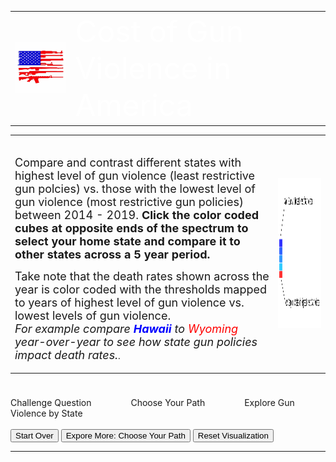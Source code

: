 <link rel="stylesheet" href="https://www.w3schools.com/w3css/4/w3.css">
<style>

.axis path{
    stroke:black;
    stroke-width:2px ;
}  

.axis line{
   stroke: black;
   stroke-width: 1.5px;
}
 
.axis text{
    fill: black;
    font-weight: bold;
    font-size: 14px;
    font-family:"Arial Black", Gadget, sans-serif;
}

.legend text{
    fill:  black;
    font-family:"Arial Black", Gadget, sans-serif;
}

.body {
  font-family: 'Courier New', monospace;
}

.banner{
width:100%;
height: 200px;
margin:7px auto;
-moz-box-shadow: 0 1px 3px rgba(0,0,0,0.5);
-webkit-box-shadow: 0 1px 3px rgba(0,0,0,0.5);
-moz-border-radius: 15px;
-webkit-border-radius: 15px;

}

.banner0{ background: #0066cc  url(banner0.png) no-repeat center left;
 }
 
.cells {
  fill: #bf3737;
}

.label {
  text-anchor: start;
  font: 24px sans-serif;
}
 
 .slidecontainer {
  width: 90%; /* Width of the outside container */
}

/* The slider itself */
.slider {
  -webkit-appearance: none;  /* Override default CSS styles */
  appearance: none;
  width: 100%; /* Full-width */
  height: 25px; /* Specified height */
  background: #d3d3d3; /* Grey background */
  outline: none; /* Remove outline */
  opacity: 0.7; /* Set transparency (for mouse-over effects on hover) */
  -webkit-transition: .2s; /* 0.2 seconds transition on hover */
  transition: opacity .2s;
}

/* Mouse-over effects */
.slider:hover {
  opacity: 1; /* Fully shown on mouse-over */
}

/* The slider handle (use -webkit- (Chrome, Opera, Safari, Edge) and -moz- (Firefox) to override default look) */
.slider::-webkit-slider-thumb {
  -webkit-appearance: none; /* Override default look */
  appearance: none;
  width: 25px; /* Set a specific slider handle width */
  height: 25px; /* Slider handle height */
  background: #0066cc; /* Green background */
  cursor: pointer; /* Cursor on hover */
}

.slider::-moz-range-thumb {
  width: 25px; /* Set a specific slider handle width */
  height: 25px; /* Slider handle height */
  background: #04AA6D; /* Green background */
  cursor: pointer; /* Cursor on hover */
}

.button {
  transition-duration: 0.4s;
}

.button:hover {
  background-color: #4CAF50; /* Green */
  color: white;
}

.button2 {
  background-color: white;
  color: black;
  border: 2px solid #008CBA;
}

.button2:hover {
  background-color: #008CBA;
  color: white;
}

.axis path{
  stroke:black;
  stroke-width:2px ;
}  

.axis line{
  stroke: black;
  stroke-width: 1.5px;
}
 
.axis text{
  fill: black;
  font-weight: bold;
  font-size: 14px;
  font-family:"Arial Black", Gadget, sans-serif;
}

.legend text{
   fill:  black;
   font-family:"Arial Black", Gadget, sans-serif;
}https://jsfiddle.net/#run
</style>


<table>
<tr>
<td><img src="images.png"></td>
<td style="vertical-align: middle;" class="banner banner0">
    <font size="10" color="#ffffff">Cost of Gun Violence in America </font>
</td>
</tr>
</table>

<table>
<tr>
<td colspan="3" style="vertical-align:top;"><br><p>
<font size="4">Compare and contrast different states with highest level of gun violence (least restrictive gun polcies) vs. those with the lowest level of gun violence (most restrictive gun policies) between 2014 - 2019. <b>Click the color coded cubes at opposite ends of the spectrum to select your home state and compare it to other states across a 5 year period. </b></font></p>
<p> <font size="4">Take note that the death rates shown across the year is color coded with the thresholds mapped to years of highest level of gun violence vs. lowest levels of gun violence. <br><i>For example compare <b><font color="blue">Hawaii</font></b> to <font color="red">Wyoming</font> year-over-year to see how state gun policies impact death rates.</i></font>.</p>
</td>
<td><img src="https://github.com/riyazomran/cs419-narrative-visualization/raw/gh-pages/legend.png" width="626" height="240"></td>
</tr>
</table>

<div>

<div class="w3-light-grey" style="width:700px;">
  <div class="w3-blue" style="height:24px;width:100%"></div>
</div>
<div>Challenge Question &nbsp;&nbsp;&nbsp;&nbsp;&nbsp;&nbsp;&nbsp;&nbsp;&nbsp;&nbsp;&nbsp;&nbsp;&nbsp;&nbsp;&nbsp;Choose Your Path &nbsp;&nbsp;&nbsp;&nbsp;&nbsp;&nbsp;&nbsp;&nbsp;&nbsp;&nbsp;&nbsp;&nbsp;&nbsp;&nbsp;&nbsp;Explore Gun Violence by State</div>

</div><br>

<div>
    <button id="scene1" class="button2"  onclick="location.href = 'https://riyazomran.github.io/cs419-narrative-visualization/index';">Start Over</button>
    <button id="scene2" class="button2"  onclick="location.href = 'https://riyazomran.github.io/cs419-narrative-visualization/chooseyourpath';">Expore More: Choose Your Path</button>
    <button id="quickLink1" class="button2" onclick="clearGraph();">Reset Visualization</button>
</div>
<div><hr></div>

<div id="graphTitle" style="text-align : left; display:none;"><font size="6">  &nbsp;&nbsp;&nbsp; &nbsp;&nbsp;&nbsp;&nbsp;&nbsp;&nbsp;&nbsp;&nbsp;&nbsp;&nbsp;&nbsp;&nbsp;&nbsp;&nbsp;&nbsp;&nbsp;&nbsp;&nbsp;&nbsp;&nbsp;&nbsp;&nbsp;&nbsp;&nbsp;&nbsp;&nbsp;&nbsp;&nbsp;&nbsp;&nbsp;&nbsp;&nbsp;Gun Violence State Death Rate by Year (2014-2019)</font><br></div>
<svg id="state_heat_map"></svg>
<svg id="graphSVG" width="1220" height="750" ></svg>
<div id="learnmore" style="display:none;">
<font size="6"> Learn More Through CDC Wonder Data</font><br>
<iframe id="learnMoreCDC" src="" title="Dig Deeper with CDC Wonder Data" width="1200" height="800" style="display:none;">
</iframe>
  
</div>





<script src="https://d3js.org/d3.v4.min.js" type="text/JavaScript"></script>
<script src="https://d3js.org/d3-scale-chromatic.v1.min.js"></script>  
<script src="https://d3js.org/colorbrewer.v1.min.js"></script>
<script src="https://rawgit.com/susielu/d3-annotation/master/d3-annotation.min.js"></script>
<script>

function clearGraph() {
    location.reload();
}

function clearAnnotations() {
   d3.selectAll(".annotation-group").remove();
}

function colorLogic(rate, option){

  if(option == 1){
     return " rgb(128,128,128)";
  } else {
 
     if(rate > 19){
        return "rgb(255, 0, 0)";
     } else if (rate <19 && rate >15){
        return "rgb(0, 191, 255)";
     } else if (rate <15 && rate >9){
        return "rgb(0, 128, 255)";
     } else if(rate <9 && rate >5){
        return "rgb(0, 64, 255)";
     } else {
        return "rgb(0, 0, 255)";
     }
 }
}

 function stateBubbleSort(arr, stateDomain) {

        for (var i = 0; i < arr.length; i++) {

          for (var j = 0; j < (arr.length - i - 1); j++) {

            if (arr[j].DEATHS > arr[j + 1].DEATHS) {

              var temp = arr[j];
              arr[j] = arr[j + 1];
              arr[j + 1] = temp;

              var temp2 = stateDomain[j];
              stateDomain[j] = stateDomain[j + 1];
              stateDomain[j + 1] = temp2;

            }
          }
        }
      }


d3.csv("https://raw.githubusercontent.com/riyazomran/cs419-narrative-visualization/gh-pages/Wonder-CDC-US%20-States-Gun-Violence.csv",function(data) {


// set the dimensions and margins of the graph
var margin = {top: 20, right: 25, bottom: 20, left: 120},
  width = 200 - margin.left - margin.right,
  height = 750 - margin.top - margin.bottom;

// append the svg object to the body of the page
var svg = d3.select("#state_heat_map")
  .attr("width", width + margin.left + margin.right)
  .attr("height", height + margin.top + margin.bottom)
.append("g")
  .attr("transform",
        "translate(" + margin.left + "," + margin.top + ")");

var groupByYears = d3.map(data, function(d){return d.YEAR;}).keys();
var groupByState=  d3.map(data, function(d){return d.STATE;}).keys().reverse();

//stateBubbleSort(data,groupByState);

var x = d3.scaleBand()
    .range([ 0, width ])
    .domain(groupByYears)
    .padding(0.05);
  svg.append("g")
    .style("font-size", 15)
    .attr("transform", "translate(0," + height + ")")
    .call(d3.axisBottom(x).tickSize(0))
    .select(".domain").remove();

  // Build Y scales and axis:
  var y = d3.scaleBand()
    .range([height, 0 ])
    .domain(groupByState)
    .padding(0.05);
    
  svg.append("g")
    .style("font-size", 15)
    .call(d3.axisLeft(y).tickSize(0))
    .select(".domain").remove();
   
      var myColor = d3.scaleLinear().domain([1,26]);

 
     
      //d3.scaleSequential()
    //.interpolator(d3.interpolateInferno)
    //.domain([1,25])
   
      var Tooltip = d3.select("#state_heat_map")
    .append("div")
    .style("opacity", 0)
    .attr("class", "tooltip")
    .style("background-color", "white")
    .style("border", "solid")
    .style("border-width", "2px")
    .style("border-radius", "5px")
    .style("padding", "5px");
   
    var mouseover = function(d) {
    Tooltip
      .style("opacity", 1);
    d3.select(this)
      .style("stroke", "black")
      .style("opacity", 1);
  }
  var mousemove = function(d) {
    Tooltip
      .html("State Gun Related Death Rate " + d.RATE)
      .style("left", (d3.mouse(this)[0]+70) + "px")
      .style("top", (d3.mouse(this)[1]) + "px");
  }
  var mouseleave = function(d) {
    Tooltip
      .style("opacity", 0);
    d3.select(this)
      .style("stroke", "none")
      .style("opacity", 0.8);
  }
 
  var onclick = function(d) {
d3.csv("https://raw.githubusercontent.com/riyazomran/cs419-narrative-visualization/gh-pages/cdcdata.csv",function(data) {
			lineChart(data,d.STATE);
});
  }


    svg.selectAll()
    .data(data, function(d) {return d.YEAR+':'+d.STATE;})
    .enter()
    .append("rect")
      .attr("x", function(d) { return x(d.YEAR) })
      .attr("y", function(d) { return y(d.STATE) })
      .attr("rx", 4)
      .attr("ry",4)
      .attr("width", x.bandwidth())
      .attr("height", y.bandwidth())
      .style("fill", function(d) { return colorLogic(d.RATE,2)} )
      .style("stroke-width", 4)
      .style("stroke", "none")
      .style("opacity", 0.8)
    .on("mouseover", mouseover)
    .on("mousemove", mousemove)
    .on("mouseleave", mouseleave)
    .on("click",onclick);
    
    

})

function stateRecordCount(data,state){

var recordCount =0;
for(var i=0; i < data.length; i++){
       
        var stateName = data[i].STATE;
       
        if(stateName == state){
            recordCount++;
        }
    }
return recordCount;
}

function getCDCURL(data,state){

var recordCount =0;
for(var i=0; i < data.length; i++){
       
        var stateName = data[i].STATE;
       
        if(stateName == state){
            return data[i].URL;
        }
    }
return "-1";
}

function refine(data,state){

    var array = new Array(stateRecordCount(data,state));
    var j =0;
   
    for(var i=0; i < data.length; i++){
       
        var stateName = data[i].STATE;
       
        if(stateName == state){
            array[j] = data[i];
            j++;
        }
    }

  return array;
}

function lineChart(data, state) {

document.getElementById("learnmore").style.display="block";
document.getElementById("graphTitle").style.display="block";
document.getElementById("learnMoreCDC").src= "https://www.cdc.gov/" + getCDCURL(data,state);
document.getElementById("learnMoreCDC").style.display ="block";
data= refine(data,state);

//set canvas margins
var leftMargin=70;
var topMargin=30;

//format the year
var parseTime = d3.timeParse("%Y");

data.forEach(function (d) {
    d.YEAR = parseTime(d.YEAR);
});


var xExtent = d3.extent(data, d => d.YEAR);
xScale = d3.scaleTime().domain(xExtent).range([leftMargin, 900]);


var yMax=d3.max(data,d=>d.RATE);
yScale = d3.scaleLinear().domain([0, 25]).range([600, 0]);

xAxis = d3.axisBottom()
    .scale(xScale);
   
var graphSVG = d3.select("#graphSVG")
.append("svg")
  .attr("width", "1500")
  .attr("height", "750");
   
    graphSVG.append("g")
    .attr("class", "axis")
    .attr("transform", "translate(0,620)")
    .call(xAxis)
    .append("text")
    .attr("x", (900+70)/2)
    .attr("y", "50")
    .text("Year");


yAxis = d3.axisLeft()
    .scale(yScale)
    .ticks(10);

graphSVG.append("g")
    .attr("class", "axis")
    .attr("transform", `translate(${leftMargin},20)`)
    .call(yAxis)
    .append("text")
    .attr("transform", "rotate(-90)")
    .attr("x", "-150")
    .attr("y", "-50")
    .attr("text-anchor", "end")
    .text("Death Rate");

yAxis = d3.axisLeft()
    .scale(yScale)
    .ticks(10);


var sumstat = d3.nest()
    .key(d => d.STATE)
    .entries(data);

//var state = sumstat.map(d => d.STATE);
var color = d3.scaleOrdinal().domain(state).range(colorbrewer.Set2[6]);

graphSVG.selectAll(".line")
    .append("g")
    .attr("class", "line")
    .data(sumstat)
    .enter()
    .append("path")
    .attr("d", function (d) {
        return d3.line()
            .x(d => xScale(d.YEAR))
            .y(d => yScale(d.RATE)).curve(d3.curveCardinal)
            (d.values)
    })
    .attr("fill", "none")
    .attr("stroke", d => color(d.key))
    .attr("stroke-width", 2);

graphSVG.selectAll("circle")
    .append("g")
    .data(data)
    .enter()
    .append("circle").transition()
    .duration(5000)
    .attr("r", 6)
    .attr("cx", d => xScale(d.YEAR))
    .attr("cy", d => yScale(d.RATE))
    .style("fill", d => color(.094));


const annotations = data.map(function(d, i){
    return {
      note: {
        title: d.RATE,
        label: d.STATE,
        wrap: 100, 
        align: 'right', 
      },
      connector: {end: 'arrow'}, 
      x: xScale(+d.YEAR),
      y: yScale(+d.RATE),
      dy: 10, 
      dx: 70,
      color: colorLogic( d.RATE,0) 
    }
  })

  const makeAnnotations = d3.annotation()
    .type(d3.annotationCalloutCircle)
    .annotations(annotations)

  graphSVG
    .append("g")
    .attr("class", "annotation-group")
    .call(makeAnnotations)

   var dynamicAnnotations = ["Hawaii : Violent crime rate: 309.2 per 100,000 (21st lowest)|Poverty rate: 9.3% (2nd lowest)", "Alabama: Violent crime rate: 532.3 per 100,000 (7th highest)|Poverty rate: 17.1% (7th highest)", "Alaska : Violent crime rate: 804.2 per 100,000 (the highest) | Poverty rate: 9.9% (6th lowest)","Arizona : Violent crime rate: 470.1 per 100,000 (12th highest)|Poverty rate: 16.4% (8th highest)","Arkansas : Violent crime rate: 550.9 per 100,000 (6th highest)|Poverty rate: 17.2% (6th highest)","California : Violent crime rate: 445.3 per 100,000 (15th highest)|Poverty rate: 14.3% (20th highest)", "Colorado : Total firearm deaths 2016: 812 (suicides: 613, homicides: 161)|Poverty rate: 11.0% (12th lowest)", "Connecticut : Violent crime rate: 227.1 per 100,000 (5th lowest)|Poverty rate: 9.8% (4th lowest)","Delaware : Violent crime rate: 508.8 per 100,000 (9th highest)|Poverty rate: 11.7% (16th lowest)", "Florida : Violent crime rate: 430.3 per 100,000 (18th highest)|Poverty rate: 14.7% (16th highest)", "Georgia : Violent crime rate: 397.6 per 100,000 (21st highest)|Poverty rate: 16.0% (10th highest)","Idaho : Violent crime rate: 230.3 per 100,000 (6th lowest) | Violent crime rate: 230.3 per 100,000 (6th lowest)", "Illinois : Violent crime rate: 436.3 per 100,000 (16th highest)|Poverty rate: 13.0% (24th lowest)", "Indiana : Violent crime rate: 404.7 per 100,000 (20th highest)|Poverty rate: 14.1% (21st highest)","Iowa : Violent crime rate: 290.6 per 100,000 (16th lowest) | Poverty rate: 11.8% (18th lowest)","Kansas : Violent crime rate: 380.4 per 100,000 (22nd highest) | Poverty rate: 12.1% (20th lowest)", "Kentucky : Violent crime rate: 232.3 per 100,000 (7th lowest)|Poverty rate: 18.5% (4th highest)", " Louisiana : Violent crime rate: 566.1 per 100,000 (5th highest)|Poverty rate: 20.2% (2nd highest)", "Maine : Violent crime rate: 123.8 per 100,000 (the lowest) | Violent crime rate: 123.8 per 100,000 (the lowest)", "Maryland : Violent crime rate: 472.0 per 100,000 (11th highest)|Poverty rate: 9.7% (3rd lowest)", "Massachusetts : Violent crime rate: 376.9 per 100,000 (23rd highest)| Poverty rate: 10.4% (9th lowest)", "Michigan : Violent crime rate: 459.0 per 100,000 (13th highest)|Poverty rate: 15.0% (15th highest)", "Minnesota : Violent crime rate: 242.6 per 100,000 (9th lowest)|Poverty rate: 9.9% (6th lowest)", "Missouri : Violent crime rate: 519.4 per 100,000 (8th highest)|Violent crime rate: 519.4 per 100,000 (8th highest)","Montana : Violent crime rate: 368.3 per 100,000 (25th lowest)|Poverty rate: 13.3% (24th highest)", "Nebraska : Violent crime rate: 291.0 per 100,000 (17th lowest)|Poverty rate: 11.4% (15th lowest)","Nevada : Violent crime rate: 678.1 per 100,000 (3rd highest)|Poverty rate: 13.8% (23rd highest)", "New Hampshire : Violent crime rate: 197.6 per 100,000 (3rd lowest)|Poverty rate: 7.3% (the lowest)", "New Jersey : Violent crime rate: 245.0 per 100,000 (12th lowest) | Poverty rate: 10.4% (9th lowest)", " New Mexico : Violent crime rate: 702.5 per 100,000 (2nd highest) | Poverty rate: 19.8% (3rd highest)" , " New York :Violent crime rate: 376.2 per 100,000 (24th highest)| Poverty rate: 14.7% (16th highest)","North Carolina : Violent crime rate: 372.2 per 100,000 (25th highest)| Poverty rate: 15.4% (13th highest)", "North Dakota : Violent crime rate: 251.1 per 100,000 (13th lowest) | Poverty rate: 10.7% (10th lowest)", " Ohio : Violent crime rate: 300.3 per 100,000 (18th lowest) | Poverty rate: 14.6% (18th highest)","Oklahoma : Violent crime rate: 449.8 per 100,000 (14th highest)|Poverty rate: 16.3% (9th highest)", "Oregon : Violent crime rate: 264.6 per 100,000 (14th lowest) | Poverty rate: 13.3% (24th highest)", " Pennsylvania : Violent crime rate: 316.4 per 100,000 (22nd lowest)| Poverty rate: 12.9% (23rd lowest)", "Rhode Island : Violent crime rate: 238.9 per 100,000 (8th lowest)|Poverty rate: 12.8% (22nd lowest)", "South Carolina : Violent crime rate: 501.8 per 100,000 (10th highest)|Poverty rate: 15.3% (14th highest)", "South Dakota : Violent crime rate: 418.4 per 100,000 (19th highest)|Poverty rate: 13.3% (24th highest)", "Tennessee : Violent crime rate: 632.9 per 100,000 (4th highest)|Poverty rate: 15.8% (11th highest)", "Texas : Violent crime rate: 434.4 per 100,000 (17th highest) | Poverty rate: 15.6% (12th highest)", "Utah : Violent crime rate: 242.8 per 100,000 (10th lowest) | Poverty rate: 10.2% (7th lowest)", "Vermont : Violent crime rate: 158.3 per 100,000 (2nd lowest)|Poverty rate: 11.9% (19th lowest) ", "Virginia : Violent crime rate: 217.6 per 100,000 (4th lowest)|Poverty rate: 11.0% (12th lowest)", "Washington : Violent crime rate: 302.2 per 100,000 (19th lowest)|Poverty rate: 11.3% (14th lowest)", "West Virginia :Violent crime rate: 358.1 per 100,000 (24th lowest)| Poverty rate: 17.9% (5th highest) ", "Wisconsin : Violent crime rate: 305.9 per 100,000 (20th lowest)|Poverty rate: 11.8% (18th lowest) ", "Wyoming : Violent crime rate: 244.2 per 100,000 (11th lowest)|Poverty rate: 11.3% (14th lowest)"];
   
	 var dynamicAnnotationsIndex = ["Hawaii", "Alabama","Alaska", "Arizona", "Arkansas", "California", "Colorado", "Connecticut", "Delaware", "Florida", "Georgia", "Idaho", "Illinois", "Indiana","Iowa","Kansas", "Kentucky", "Louisiana", "Maine", "Maryland", "Massachusetts", "Michigan", "Minnesota", "Missouri","Montana", "Nebraska", "Nevada", "New Hampshire", "New Jersey", "New Mexico", "New York", "North Carolina", "North Dakota", "Ohio", "Oklahoma", "Oregon", "Pennsylvania", "Rhode Island", "South Carolina", "South Dakota", "Tennessee", "Texas", "Utah", "Vermont", "Virginia", "Washington", "West Virginia", "Wisconsin", "Wyoming"];
   
 	 var dynamicAnnotationsCoordinates = ["900.01587301587307|494.4|-100.46825396825403|270", "900|67|10.46825396825403|270", "900|14.399999999999977|10.46825396825403|270", "900|237.60000000000002|10.46825396825403|270", "900|136.8|10.46825396825403|270", "900|427.2|10.46825396825403|270", "900|259.20000000000005|10.46825396825403|270", "900|472.8|10.46825396825403|270", "900|362.4|10.46825396825403|270", "900|295.2|10.46825396825403|270", "900|220.8|10.46825396825403|270",  "900|259.20000000000005|10.46825396825403|270", "900|340.79999999999995|10.46825396825403|270",  "900|261.6|10.46825396825403|270", "900|381.6|10.46825396825403|270", "900|271.20000000000005|10.46825396825403|270", "900|242.40000000000003|10.46825396825403|270", "900|69.60000000000002|10.46825396825403|270", "900|324|10.46825396825403|270", "900|324|10.46825396825403|270", "900|518.4|10.46825396825403|270", "900|309.6|10.46825396825403|270", "900|309.6|10.46825396825403|270", "900|105.59999999999997|10.46825396825403|270", "900|144|10.46825396825403|270", "900|350.4|10.46825396825403|270", "900|232.8|10.46825396825403|270", "900|343.28|10.46825396825403|270", "900|501.6|10.46825396825403|270", "900|64.79999999999995|10.46825396825403|270" , "900|506.4|10.46825396825403|270", "900|285.59999999999997|10.46825396825403|270", "900|302.4|10.46825396825403|270", "900|280.79999999999995|10.46825396825403|270", "900|297.6|10.46825396825403|270", "900|297.6|10.46825396825403|270",  "900|319.20000000000005|10.46825396825403|270",  "900|489.6|10.46825396825403|270",  "900|122.40000000000003|10.46825396825403|270", "900|285.59999999999997|10.46825396825403|270", "900|158.40000000000003|10.46825396825403|270", "900|295.2|10.46825396825403|270",  "900|292.8|10.46825396825403|270",  "900|376.79999999999995|10.46825396825403|270",  "900|319.20000000000005|10.46825396825403|270",  "900|343.2|10.46825396825403|270",  "900|201.59999999999997|10.46825396825403|270",  "900|360|10.46825396825403|270",  "900|64.79999999999995|10.46825396825403|270"];  


   function getAnnotationIndex(state){
   	    
        for(var i=0; i < dynamicAnnotationsIndex.length; i++){
        	   if(state == dynamicAnnotationsIndex[i]){
             			return i;
             }
        }
   }
   
   function getTitleLabel(state){
   
   		var index = getAnnotationIndex(state);   
      var splitArray = String(dynamicAnnotations[index]).split("|");

   		return splitArray;
   
   }
   
   function getCoordinates(state){
   
   		var index = getAnnotationIndex(state);
      var splitArray = String(dynamicAnnotationsCoordinates[index]).split("|");
   
   		return splitArray;
   
   }

   const annotation1 = [{

            note: {
              title: getTitleLabel(state)[0],
              label: getTitleLabel(state)[1],
              wrap: 200,
              align: 'right',
            },
            connector: {
              end: 'arrow'
            },
            x: parseInt(getCoordinates(state)[0]),
            y:  parseInt(getCoordinates(state)[1]),
            dy: parseInt( getCoordinates(state)[2]),
            dx:  parseInt(getCoordinates(state)[3]),
            color: "black"
          },
          
          ];

          const makeAnnotations1 = d3.annotation()
            .type(d3.annotationCalloutCircle)
            .annotations(annotation1);

          graphSVG
            .append("g")
            .attr("class", "annotation-group")
            .call(makeAnnotations1);
}
  

</script>
